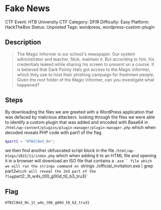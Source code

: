 <!-- @format -->

# Fake News

CTF Event: HTB University CTF
Category: DFIR
Difficulty: Easy
Platform: HackTheBox
Status: Unposted
Tags: wordpress, wordpress-custom-plugin

## Description

> The Magic Informer is our school's newspaper. Our system administrator and teacher, Nick, maintain it. But according to him, his credentials leaked while sharing his screen to present on a course. It is believed that Dark Pointy Hats got access to the Magic Informer, which they use to host their phishing campaign for freshmen people. Given the root folder of the Magic Informer, can you investigate what happened?

## Steps

By downloading the files we are greeted with a WordPress application that was defaced by malicious attackers. looking through the files we were able to identify a custom plugin that was added and encoded with Base64 in `/html/wp-content/plugins/plugin-manager/plugin-manager.php` which when decoded reveals PHP code with part1 of the flag

```php
$part1 = "HTB{C0m3_0n";
```

we then find another obfuscated script block in the file `/html/wp-blogs/2022/11/index.php` which when adding it to an HTML file and opening it in a browser will download an ISO file that contains a ` .exe`` file which we will run the strings command on  `strings ./official_invitation.exe | grep part2`which will reveal the 2nd part of the flag`part2:\_1t_w4s_t00_g00d_t0_b3_tru3}`

## Flag

`HTB{C0m3_0n_1t_w4s_t00_g00d_t0_b3_tru3}`
